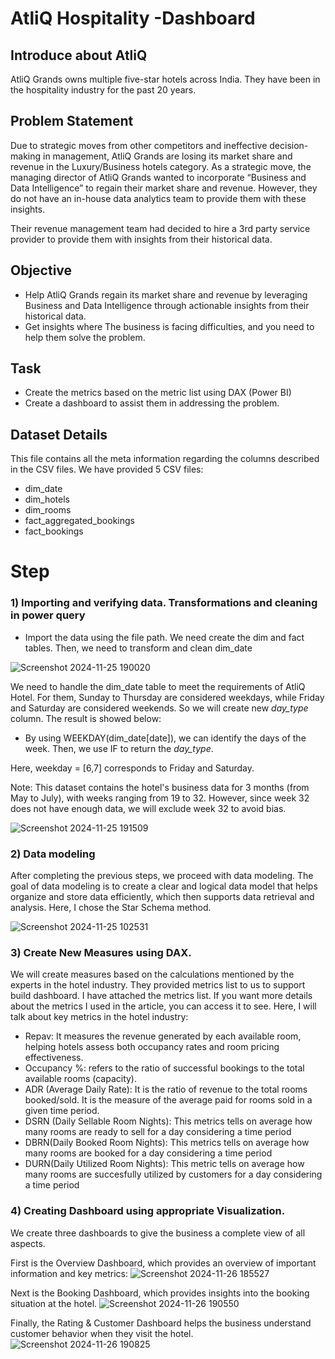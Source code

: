 # AtliQ Hospitality -Dashboard

## Introduce about AtliQ
AtliQ Grands owns multiple five-star hotels across India. They have been in the hospitality industry for the past 20 years. 

## Problem Statement
Due to strategic moves from other competitors and ineffective decision-making in management, AtliQ Grands are losing its market share and revenue in the Luxury/Business hotels category. As a strategic move, the managing director of AtliQ Grands wanted to incorporate “Business and Data Intelligence” to regain their market share and revenue. However, they do not have an in-house data analytics team to provide them with these insights.

Their revenue management team had decided to hire a 3rd party service provider to provide them with insights from their historical data.

## Objective 
* Help AtliQ Grands regain its market share and revenue by leveraging Business and Data Intelligence through actionable insights from their historical data.
* Get insights where The business is facing difficulties, and you need to help them solve the problem.

## Task
- Create the metrics based on the metric list using DAX (Power BI)
- Create a dashboard to assist them in addressing the problem.

## Dataset Details
This file contains all the meta information regarding the columns described in the CSV files. We have provided 5 CSV files:
* dim_date
* dim_hotels
* dim_rooms
* fact_aggregated_bookings
* fact_bookings

# Step 
### 1) Importing and verifying data. Transformations and cleaning in power query
* Import the data using the file path. We need create the dim and fact tables. Then, we need to transform and clean dim_date

![Screenshot 2024-11-25 190020](https://github.com/user-attachments/assets/da22e00b-d364-4a01-839a-d3948ce17fb8)

We need to handle the dim_date table to meet the requirements of AtliQ Hotel. For them, Sunday to Thursday are considered weekdays, while Friday and Saturday are considered weekends. So we will create new _day_type_ column. The result is showed below:
* By using WEEKDAY(dim_date[date]), we can identify the days of the week. Then, we use IF to return the _day_type_. 

Here, weekday = [6,7] corresponds to Friday and Saturday.

Note: This dataset contains the hotel's business data for 3 months (from May to July), with weeks ranging from 19 to 32. However, since week 32 does not have enough data, we will exclude week 32 to avoid bias.


![Screenshot 2024-11-25 191509](https://github.com/user-attachments/assets/aae83af0-860c-4335-a64c-c8909f264c69)

### 2) Data modeling

After completing the previous steps, we proceed with data modeling. The goal of data modeling is to create a clear and logical data model that helps organize and store data efficiently, which then supports data retrieval and analysis. Here, I chose the Star Schema method.

![Screenshot 2024-11-25 102531](https://github.com/user-attachments/assets/b58da8af-bc9b-441d-8d81-1b111a97f1b1)

### 3) Create New Measures using DAX.
We will create measures based on the calculations mentioned by the experts in the hotel industry. They provided metrics list to us to support build dashboard.
I have attached the metrics list. If you want more details about the metrics I used in the article, you can access it to see. Here, I will talk about key metrics in the hotel industry:
* Repav: It measures the revenue generated by each available room, helping hotels assess both occupancy rates and room pricing effectiveness.
* Occupancy %: refers to the ratio of successful bookings to the total available rooms (capacity).
* ADR (Average Daily Rate): It is the ratio of revenue to the total rooms booked/sold. It is the measure of the average paid for rooms sold in a given time period.
* DSRN (Daily Sellable Room Nights): This metrics tells on average how many rooms are ready to sell for a day considering a time period
* DBRN(Daily Booked Room Nights): This metrics tells on average how many rooms are booked for a day considering a time period
* DURN(Daily Utilized Room Nights): This metric tells on average how many rooms are succesfully utilized by customers for a day considering a time period


### 4) Creating Dashboard using appropriate Visualization.
We create three dashboards to give the business a complete view of all aspects.

First is the Overview Dashboard, which provides an overview of important information and key metrics:
![Screenshot 2024-11-26 185527](https://github.com/user-attachments/assets/bb5466ae-7c14-4b97-a056-4bfbfe647549)

Next is the Booking Dashboard, which provides insights into the booking situation at the hotel.
![Screenshot 2024-11-26 190550](https://github.com/user-attachments/assets/84b4e602-ede6-4130-9c3f-56a1d3483478)


Finally, the Rating & Customer Dashboard helps the business understand customer behavior when they visit the hotel.
![Screenshot 2024-11-26 190825](https://github.com/user-attachments/assets/6cf86fb8-7fa5-4d6f-8b6e-43df3b829c90)
